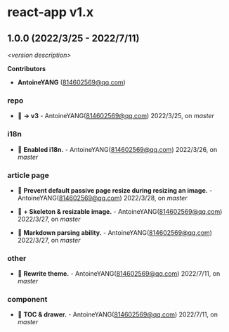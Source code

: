 # react-app v1.x

## 1.0.0 (2022/3/25 - 2022/7/11)

_\<version description\>_

**Contributors**

- **AntoineYANG** (814602569@qq.com)

### repo

+ 🧬 **-> v3** - AntoineYANG(814602569@qq.com) 2022/3/25, on _master_


### i18n

+ 🌱 **Enabled i18n.** - AntoineYANG(814602569@qq.com) 2022/3/26, on _master_


### article page

+ 🐞 **Prevent default passive page resize during resizing an image.** - AntoineYANG(814602569@qq.com) 2022/3/28, on _master_

+ 🌱 **+ Skeleton & resizable image.** - AntoineYANG(814602569@qq.com) 2022/3/27, on _master_

+ 🌱 **Markdown parsing ability.** - AntoineYANG(814602569@qq.com) 2022/3/27, on _master_


### other

+ 🌱 **Rewrite theme.** - AntoineYANG(814602569@qq.com) 2022/7/11, on _master_


### component

+ 🌱 **TOC & drawer.** - AntoineYANG(814602569@qq.com) 2022/7/11, on _master_


